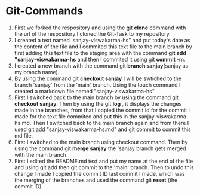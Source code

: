 # Git-Commands
1. First we forked the respository and using the git **clone** command with the url of the respository I cloned the Git-Task to my repository.
2. I created a text named 'sanjay-viswakarma-hs" and put today's date as the content of the file and I commited this text file to the main branch by first adding this text file to the staging area with the command **git add "sanjay-viswakarma-hs** and then I commited it using git **commit -m**.
3. I created a new branch with the command git **branch sanjay**(sanjay as my branch name).
4. By using the command git **checkout sanjay** I will be swtiched to the branch 'sanjay' from the 'main' branch. Using the touch command I created a markdown file named "sanjay-viswakarma-hs".
5. First I switched back to the main branch by using the command git **checkout sanjay**. Then by using the git **log** , it displays the changes made in the branches, from that I copied the commit id for the commit I made for the text file commited and put this in the sanjay-viswakarma-hs.md. Then I switched back to the main branch again and from there I used git add "sanjay-viswakarma-hs.md" and git commit to commit this md file.
6. First I switched to the main branch using checkout command. Then by using the command git **merge sanjay** the 'sanjay branch gets merged with the main branch.
7. First I edited the README.md text and put my name at the end of the file and using git add then git commit to the 'main' branch.
Then to undo this change I made I copied the commit ID last commit  I made, which was the merging of the branches and used the command git **reset** (the commit ID).
